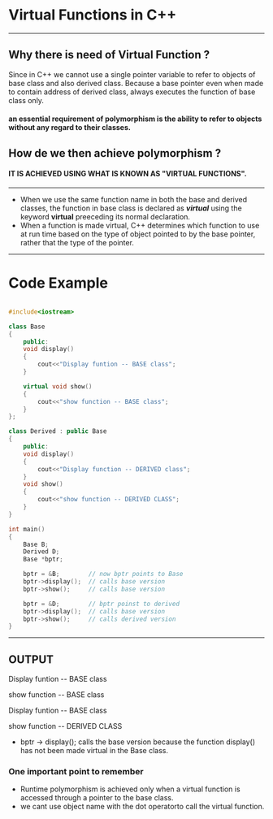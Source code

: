 # Virtual Functions in C++

---

## Why there is need of Virtual Function ?

Since in C++ we cannot use a single pointer variable to refer to objects of base class and also derived class.
Because a base pointer even when made to contain address of derived class, always executes the function of base class only.

#### an essential requirement of polymorphism is the ability to refer to objects without any regard to their classes.

## How de we then achieve polymorphism ?

#### IT IS ACHIEVED USING WHAT IS KNOWN AS "VIRTUAL FUNCTIONS".

---

- When we use the same function name in both the base and derived classes, the function in base class is declared as **_virtual_**
  using the keyword **virtual** preeceding its normal declaration.
- When a function is made virtual, C++ determines which function to use at run time based on the type of object pointed to by the base
  pointer, rather that the type of the pointer.

---

# Code Example

```C++

#include<iostream>

class Base
{
    public:
    void display()
    {
        cout<<"Display funtion -- BASE class";
    }

    virtual void show()
    {
        cout<<"show function -- BASE class";
    }
};

class Derived : public Base
{
    public:
    void display()
    {
        cout<<"Display function -- DERIVED class";
    }
    void show()
    {
        cout<<"show function -- DERIVED CLASS";
    }
}

int main()
{
    Base B;
    Derived D;
    Base *bptr;

    bptr = &B;        // now bptr points to Base
    bptr->display();  // calls base version
    bptr->show();     // calls base version

    bptr = &D;        // bptr poinst to derived
    bptr->display();  // calls base version
    bptr->show();     // calls derived version
}

```

---

## OUTPUT

Display funtion -- BASE class

show function -- BASE class

Display funtion -- BASE class

show function -- DERIVED CLASS

- bptr -> display(); calls the base version because the function display() has not been made virtual in the Base class.

### One important point to remember

- Runtime polymorphism is achieved only when a virtual function is accessed through a pointer to the base class.
- we cant use object name with the dot operatorto call the virtual function.
